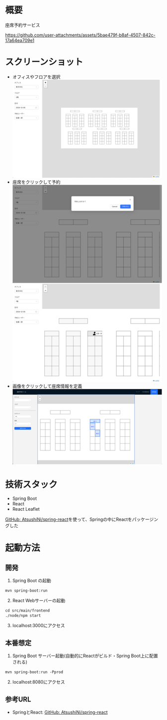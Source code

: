 # 概要
座席予約サービス

https://github.com/user-attachments/assets/5bae479f-b8af-4507-842c-17a64ea709e1

# スクリーンショット
- オフィスやフロアを選択
![](/readme-images/image.png)
- 座席をクリックして予約
![](/readme-images/mordal.png)
![](/readme-images/reserved.png)
- 画像をクリックして座席情報を定義
![](/readme-images/admin.png)

# 技術スタック
- Spring Boot
- React
- React Leaflet

[GitHub: AtsushiNi/spring-react](https://github.com/AtsushiNi/spring-react)を使って、Springの中にReactをパッケージングした

# 起動方法
## 開発
1. Spring Boot の起動
```
mvn spring-boot:run
```

2. React Webサーバーの起動
```
cd src/main/frontend
./node/npm start
```

3. localhost:3000にアクセス

## 本番想定
1. Spring Boot サーバー起動(自動的にReactがビルド・Spring Boot上に配置される)
```
mvn spring-boot:run -Pprod
```

2. localhost:8080にアクセス

## 参考URL
- SpringとReact: [GitHub: AtsushiNi/spring-react](https://github.com/AtsushiNi/spring-react)

